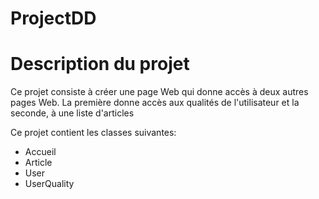 # ProjectDD

# Description du projet
Ce projet consiste à créer une page Web qui donne accès à deux autres pages Web.
La première donne accès aux qualités de l'utilisateur et la seconde, à une liste d'articles 

Ce projet contient les classes suivantes:
+ Accueil
+ Article
+ User
+ UserQuality
